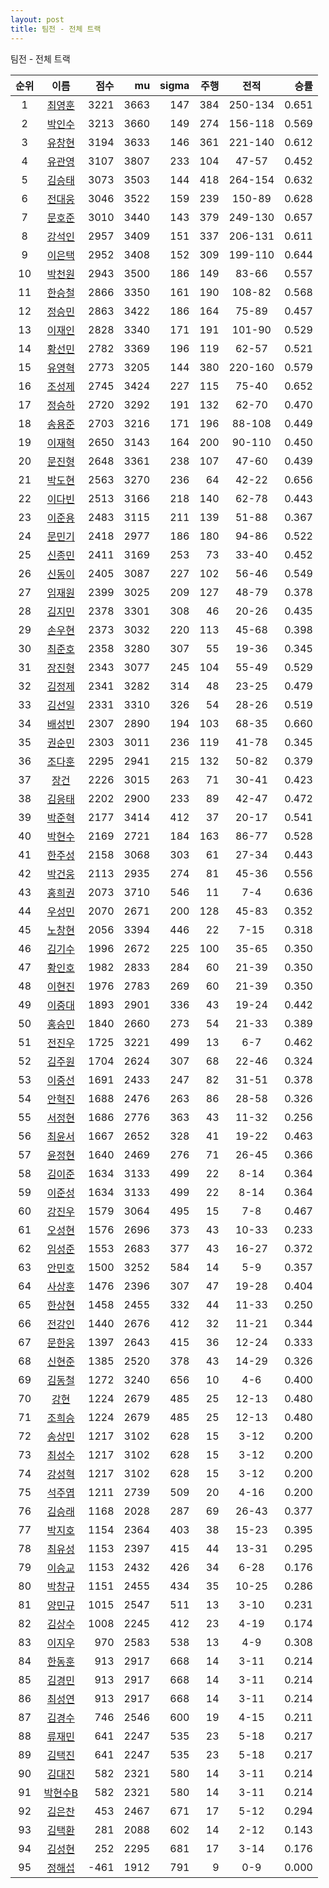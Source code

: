 ```yaml
---
layout: post
title: 팀전 - 전체 트랙
---
```


팀전 - 전체 트랙

| 순위 | 이름 | 점수 | mu | sigma | 주행 | 전적 | 승률 |
|:---:|:---:|---:|---:|---:|---:|:---:|---:|
| 1 | [최영훈](../choiyeonghun) | 3221 | 3663 | 147 | 384 | 250-134 | 0.651 |
| 2 | [박인수](../bakinsu) | 3213 | 3660 | 149 | 274 | 156-118 | 0.569 |
| 3 | [유창현](../yuchanghyeon) | 3194 | 3633 | 146 | 361 | 221-140 | 0.612 |
| 4 | [유관영](../yugwanyeong) | 3107 | 3807 | 233 | 104 | 47-57 | 0.452 |
| 5 | [김승태](../gimseungtae) | 3073 | 3503 | 144 | 418 | 264-154 | 0.632 |
| 6 | [전대웅](../jeondaewoong) | 3046 | 3522 | 159 | 239 | 150-89 | 0.628 |
| 7 | [문호준](../munhojun) | 3010 | 3440 | 143 | 379 | 249-130 | 0.657 |
| 8 | [강석인](../gangseokin) | 2957 | 3409 | 151 | 337 | 206-131 | 0.611 |
| 9 | [이은택](../ieuntaek) | 2952 | 3408 | 152 | 309 | 199-110 | 0.644 |
| 10 | [박천원](../bakcheonwon) | 2943 | 3500 | 186 | 149 | 83-66 | 0.557 |
| 11 | [한승철](../hanseungcheol) | 2866 | 3350 | 161 | 190 | 108-82 | 0.568 |
| 12 | [정승민](../jeongseungmin) | 2863 | 3422 | 186 | 164 | 75-89 | 0.457 |
| 13 | [이재인](../ijaein) | 2828 | 3340 | 171 | 191 | 101-90 | 0.529 |
| 14 | [황선민](../hwangseongmin) | 2782 | 3369 | 196 | 119 | 62-57 | 0.521 |
| 15 | [유영혁](../yuyeonghyeok) | 2773 | 3205 | 144 | 380 | 220-160 | 0.579 |
| 16 | [조성제](../joseongje) | 2745 | 3424 | 227 | 115 | 75-40 | 0.652 |
| 17 | [정승하](../jeongseungha) | 2720 | 3292 | 191 | 132 | 62-70 | 0.470 |
| 18 | [송용준](../songyongjun) | 2703 | 3216 | 171 | 196 | 88-108 | 0.449 |
| 19 | [이재혁](../ijaehyeok) | 2650 | 3143 | 164 | 200 | 90-110 | 0.450 |
| 20 | [문진형](../munjinhyeong) | 2648 | 3361 | 238 | 107 | 47-60 | 0.439 |
| 21 | [박도현](../bakdohyeon) | 2563 | 3270 | 236 | 64 | 42-22 | 0.656 |
| 22 | [이다빈](../idabin) | 2513 | 3166 | 218 | 140 | 62-78 | 0.443 |
| 23 | [이준용](../ijunyong) | 2483 | 3115 | 211 | 139 | 51-88 | 0.367 |
| 24 | [문민기](../munmingi) | 2418 | 2977 | 186 | 180 | 94-86 | 0.522 |
| 25 | [신종민](../shinjongmin) | 2411 | 3169 | 253 | 73 | 33-40 | 0.452 |
| 26 | [신동이](../shindongi) | 2405 | 3087 | 227 | 102 | 56-46 | 0.549 |
| 27 | [임재원](../imjaewon) | 2399 | 3025 | 209 | 127 | 48-79 | 0.378 |
| 28 | [김지민](../gimjimin) | 2378 | 3301 | 308 | 46 | 20-26 | 0.435 |
| 29 | [손우현](../sonuhyeon) | 2373 | 3032 | 220 | 113 | 45-68 | 0.398 |
| 30 | [최준호](../choijunho) | 2358 | 3280 | 307 | 55 | 19-36 | 0.345 |
| 31 | [장진형](../jangjinhyeong) | 2343 | 3077 | 245 | 104 | 55-49 | 0.529 |
| 32 | [김정제](../gimjeongje) | 2341 | 3282 | 314 | 48 | 23-25 | 0.479 |
| 33 | [김선일](../gimseonil) | 2331 | 3310 | 326 | 54 | 28-26 | 0.519 |
| 34 | [배성빈](../baeseongbin) | 2307 | 2890 | 194 | 103 | 68-35 | 0.660 |
| 35 | [권순민](../gweonsoonmin) | 2303 | 3011 | 236 | 119 | 41-78 | 0.345 |
| 36 | [조다훈](../jodahun) | 2295 | 2941 | 215 | 132 | 50-82 | 0.379 |
| 37 | [장건](../janggeon) | 2226 | 3015 | 263 | 71 | 30-41 | 0.423 |
| 38 | [김응태](../gimeungtae) | 2202 | 2900 | 233 | 89 | 42-47 | 0.472 |
| 39 | [박준혁](../bakjunhyeok) | 2177 | 3414 | 412 | 37 | 20-17 | 0.541 |
| 40 | [박현수](../bakhyeonsu) | 2169 | 2721 | 184 | 163 | 86-77 | 0.528 |
| 41 | [한주성](../hanjuseong) | 2158 | 3068 | 303 | 61 | 27-34 | 0.443 |
| 42 | [박건웅](../bakgeonung) | 2113 | 2935 | 274 | 81 | 45-36 | 0.556 |
| 43 | [홍희권](../hongheegweon) | 2073 | 3710 | 546 | 11 | 7-4 | 0.636 |
| 44 | [우성민](../useongmin) | 2070 | 2671 | 200 | 128 | 45-83 | 0.352 |
| 45 | [노창현](../nochanghyeon) | 2056 | 3394 | 446 | 22 | 7-15 | 0.318 |
| 46 | [김기수](../gimgisu) | 1996 | 2672 | 225 | 100 | 35-65 | 0.350 |
| 47 | [황인호](../hwanginho) | 1982 | 2833 | 284 | 60 | 21-39 | 0.350 |
| 48 | [이현진](../ihyeonjin) | 1976 | 2783 | 269 | 60 | 21-39 | 0.350 |
| 49 | [이중대](../ijungdae) | 1893 | 2901 | 336 | 43 | 19-24 | 0.442 |
| 50 | [홍승민](../hongseungmin) | 1840 | 2660 | 273 | 54 | 21-33 | 0.389 |
| 51 | [전진우](../jeonjinwoo) | 1725 | 3221 | 499 | 13 | 6-7 | 0.462 |
| 52 | [김주원](../gimjuwon) | 1704 | 2624 | 307 | 68 | 22-46 | 0.324 |
| 53 | [이중선](../ijungseon) | 1691 | 2433 | 247 | 82 | 31-51 | 0.378 |
| 54 | [안혁진](../anhyeokjin) | 1688 | 2476 | 263 | 86 | 28-58 | 0.326 |
| 55 | [서정현](../seojeonghyeon) | 1686 | 2776 | 363 | 43 | 11-32 | 0.256 |
| 56 | [최윤서](../choiyunseo) | 1667 | 2652 | 328 | 41 | 19-22 | 0.463 |
| 57 | [윤정현](../yunjeonghyeon) | 1640 | 2469 | 276 | 71 | 26-45 | 0.366 |
| 58 | [김이준](../gimijun) | 1634 | 3133 | 499 | 22 | 8-14 | 0.364 |
| 59 | [이준성](../ijunseong) | 1634 | 3133 | 499 | 22 | 8-14 | 0.364 |
| 60 | [강진우](../gangjinwu) | 1579 | 3064 | 495 | 15 | 7-8 | 0.467 |
| 61 | [오성현](../oseonghyeon) | 1576 | 2696 | 373 | 43 | 10-33 | 0.233 |
| 62 | [임성준](../imseongjun) | 1553 | 2683 | 377 | 43 | 16-27 | 0.372 |
| 63 | [안민호](../anminho) | 1500 | 3252 | 584 | 14 | 5-9 | 0.357 |
| 64 | [사상훈](../sasanghun) | 1476 | 2396 | 307 | 47 | 19-28 | 0.404 |
| 65 | [한상현](../hansanghyeon) | 1458 | 2455 | 332 | 44 | 11-33 | 0.250 |
| 66 | [전강인](../jeongangin) | 1440 | 2676 | 412 | 32 | 11-21 | 0.344 |
| 67 | [문한웅](../munhanung) | 1397 | 2643 | 415 | 36 | 12-24 | 0.333 |
| 68 | [신현준](../shinhyeonjun) | 1385 | 2520 | 378 | 43 | 14-29 | 0.326 |
| 69 | [김동철](../gimdongcheol) | 1272 | 3240 | 656 | 10 | 4-6 | 0.400 |
| 70 | [강현](../ganghyeon) | 1224 | 2679 | 485 | 25 | 12-13 | 0.480 |
| 71 | [조희승](../joheeseung) | 1224 | 2679 | 485 | 25 | 12-13 | 0.480 |
| 72 | [송상민](../songsangmin) | 1217 | 3102 | 628 | 15 | 3-12 | 0.200 |
| 73 | [최성수](../choiseongsu) | 1217 | 3102 | 628 | 15 | 3-12 | 0.200 |
| 74 | [강성혁](../gangseonghyeok) | 1217 | 3102 | 628 | 15 | 3-12 | 0.200 |
| 75 | [석주엽](../seokjuyeob) | 1211 | 2739 | 509 | 20 | 4-16 | 0.200 |
| 76 | [김승래](../gimseungrae) | 1168 | 2028 | 287 | 69 | 26-43 | 0.377 |
| 77 | [박지호](../bakjiho) | 1154 | 2364 | 403 | 38 | 15-23 | 0.395 |
| 78 | [최유성](../choiyuseong) | 1153 | 2397 | 415 | 44 | 13-31 | 0.295 |
| 79 | [이승교](../iseunggyo) | 1153 | 2432 | 426 | 34 | 6-28 | 0.176 |
| 80 | [박창규](../bakchanggyu) | 1151 | 2455 | 434 | 35 | 10-25 | 0.286 |
| 81 | [양민규](../yangmingyu) | 1015 | 2547 | 511 | 13 | 3-10 | 0.231 |
| 82 | [김상수](../gimsangsu) | 1008 | 2245 | 412 | 23 | 4-19 | 0.174 |
| 83 | [이지우](../ijiu) | 970 | 2583 | 538 | 13 | 4-9 | 0.308 |
| 84 | [한동훈](../handonghun) | 913 | 2917 | 668 | 14 | 3-11 | 0.214 |
| 85 | [김경민](../gimgyeongmin) | 913 | 2917 | 668 | 14 | 3-11 | 0.214 |
| 86 | [최성연](../choiseongyeon) | 913 | 2917 | 668 | 14 | 3-11 | 0.214 |
| 87 | [김경수](../gimgyeongsu) | 746 | 2546 | 600 | 19 | 4-15 | 0.211 |
| 88 | [류재민](../ryujaemin) | 641 | 2247 | 535 | 23 | 5-18 | 0.217 |
| 89 | [김택진](../gimtaekjin) | 641 | 2247 | 535 | 23 | 5-18 | 0.217 |
| 90 | [김대진](../gimdaejin) | 582 | 2321 | 580 | 14 | 3-11 | 0.214 |
| 91 | [박현수B](../bakhyeonsu-b) | 582 | 2321 | 580 | 14 | 3-11 | 0.214 |
| 92 | [김은찬](../gimeunchan) | 453 | 2467 | 671 | 17 | 5-12 | 0.294 |
| 93 | [김택환](../gimtaekhwan) | 281 | 2088 | 602 | 14 | 2-12 | 0.143 |
| 94 | [김성현](../gimseonghyeon) | 252 | 2295 | 681 | 17 | 3-14 | 0.176 |
| 95 | [정해섭](../jeonghaeseop) | -461 | 1912 | 791 | 9 | 0-9 | 0.000 |
